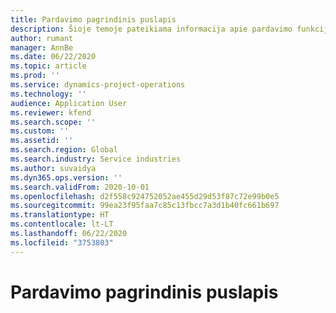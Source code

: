 ```yaml
---
title: Pardavimo pagrindinis puslapis
description: Šioje temoje pateikiama informacija apie pardavimo funkcijas „Dynamics 365 Project Operations“.
author: rumant
manager: AnnBe
ms.date: 06/22/2020
ms.topic: article
ms.prod: ''
ms.service: dynamics-project-operations
ms.technology: ''
audience: Application User
ms.reviewer: kfend
ms.search.scope: ''
ms.custom: ''
ms.assetid: ''
ms.search.region: Global
ms.search.industry: Service industries
ms.author: suvaidya
ms.dyn365.ops.version: ''
ms.search.validFrom: 2020-10-01
ms.openlocfilehash: d2f558c924752052ae455d29d53f87c72e99b0e5
ms.sourcegitcommit: 99ea23f95faa7c85c13fbcc7a3d1b40fc661b697
ms.translationtype: HT
ms.contentlocale: lt-LT
ms.lasthandoff: 06/22/2020
ms.locfileid: "3753803"
---
```

# <a name="sales-home-page"></a>Pardavimo pagrindinis puslapis
